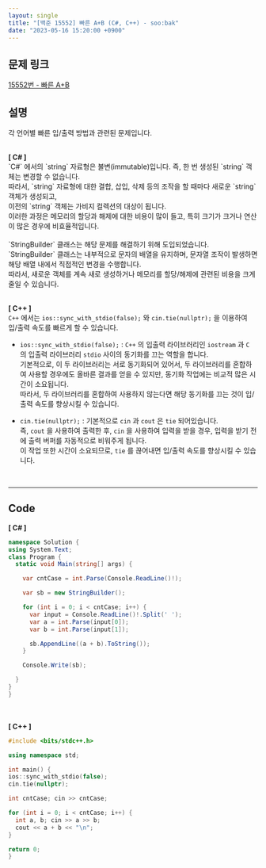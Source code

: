 ```yaml
---
layout: single
title: "[백준 15552] 빠른 A+B (C#, C++) - soo:bak"
date: "2023-05-16 15:20:00 +0900"
---
```


## 문제 링크
  [15552번 - 빠른 A+B](https://www.acmicpc.net/problem/15552)

## 설명
각 언어별 빠른 입/출력 방법과 관련된 문제입니다. <br>

<br>
<b>[ C# ] </b>
<br>
`C#` 에서의 `string` 자료형은 불변(immutable)입니다. 즉, 한 번 생성된 `string` 객체는 변경할 수 없습니다. <br>
따라서, `string` 자료형에 대한 결합, 삽입, 삭제 등의 조작을 할 때마다 새로운 `string` 객체가 생성되고,<br>
이전의 `string` 객체는 가비지 컬렉션의 대상이 됩니다.<br>
이러한 과정은 메모리의 할당과 해제에 대한 비용이 많이 들고, 특히 크기가 크거나 연산이 많은 경우에 비효율적입니다. <br>
<br>
`StringBuilder` 클래스는 해당 문제를 해결하기 위해 도입되었습니다. <br>
`StringBuilder` 클래스는 내부적으로 문자의 배열을 유지하며, 문자열 조작이 발생하면 해당 배열 내에서 직접적인 변경을 수행합니다. <br>
따라서, 새로운 객체를 계속 새로 생성하거나 메모리를 할당/해제에 관련된 비용을 크게 줄일 수 있습니다. <br>
<br>

<b>[ C++ ] </b>
<br>
`C++` 에서는 `ios::sync_with_stdio(false);` 와 `cin.tie(nullptr);` 을 이용하여 입/출력 속도를 빠르게 할 수 있습니다. <br>

- `ios::sync_with_stdio(false);` : `C++` 의 입출력 라이브러리인 `iostream` 과 `C` 의 입출력 라이브러리 `stdio` 사이의 동기화를 끄는 역할을 합니다. <br>
기본적으로, 이 두 라이브러리는 서로 동기화되어 있어서, 두 라이브러리를 혼합하여 사용할 경우에도 올바른 결과를 얻을 수 있지만, 동기화 작업에는 비교적 많은 시간이 소요됩니다.<br>
따라서, 두 라이브러리를 혼합하여 사용하지 않는다면 해당 동기화를 끄는 것이 입/출력 속도를 향상시킬 수 있습니다.<br>

- `cin.tie(nullptr);` : 기본적으로 `cin` 과 `cout` 은 `tie` 되어있습니다.<br>
즉, `cout` 을 사용하여 출력한 후, `cin` 을 사용하여 입력을 받을 경우, 입력을 받기 전에 출력 버퍼를 자동적으로 비워주게 됩니다.<br>
이 작업 또한 시간이 소요되므로, `tie` 를 끊어내면 입/출력 속도를 향상시킬 수 있습니다.<br>
<br>

- - -

## Code
<b>[ C# ] </b>
<br>

  ```c#
namespace Solution {
  using System.Text;
  class Program {
    static void Main(string[] args) {

      var cntCase = int.Parse(Console.ReadLine()!);

      var sb = new StringBuilder();

      for (int i = 0; i < cntCase; i++) {
        var input = Console.ReadLine()!.Split(' ');
        var a = int.Parse(input[0]);
        var b = int.Parse(input[1]);

        sb.AppendLine((a + b).ToString());
      }

      Console.Write(sb);

    }
  }
}
  ```
<br><br>
<b>[ C++ ] </b>
<br>

  ```c++
#include <bits/stdc++.h>

using namespace std;

int main() {
  ios::sync_with_stdio(false);
  cin.tie(nullptr);

  int cntCase; cin >> cntCase;

  for (int i = 0; i < cntCase; i++) {
    int a, b; cin >> a >> b;
    cout << a + b << "\n";
  }

  return 0;
}
  ```
